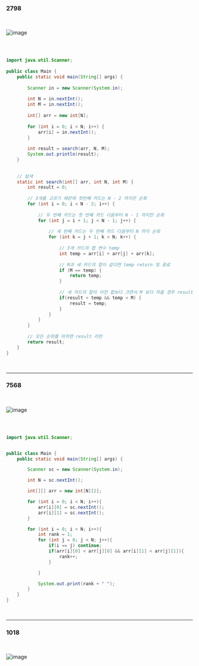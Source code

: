 ### 2798

<br/>

![image](https://user-images.githubusercontent.com/78454649/215730350-79c0c7ac-6937-4a6a-a615-a98895649f10.png)

<br/>

```java

import java.util.Scanner;
 
public class Main {
	public static void main(String[] args) {
 
		Scanner in = new Scanner(System.in);
		
		int N = in.nextInt();
		int M = in.nextInt();
 
		int[] arr = new int[N];
 
		for (int i = 0; i < N; i++) {
			arr[i] = in.nextInt();
		}
		
		int result = search(arr, N, M);
		System.out.println(result);
	}
 
	
	// 탐색
	static int search(int[] arr, int N, int M) {
		int result = 0;
 
		// 3개를 고르기 때문에 첫번째 카드는 N - 2 까지만 순회
		for (int i = 0; i < N - 2; i++) {
 
			// 두 번째 카드는 첫 번째 카드 다음부터 N - 1 까지만 순회
			for (int j = i + 1; j < N - 1; j++) {
 
				// 세 번째 카드는 두 번째 카드 다음부터 N 까지 순회
				for (int k = j + 1; k < N; k++) {
					
					// 3개 카드의 합 변수 temp
					int temp = arr[i] + arr[j] + arr[k];
					
					// M과 세 카드의 합이 같다면 temp return 및 종료 
					if (M == temp) {	
						return temp;
					}
					
					// 세 카드의 합이 이전 합보다 크면서 M 보다 작을 경우 result 갱신 
					if(result < temp && temp < M) {
						result = temp;
					}
				}
			}
		}
		
		// 모든 순회를 마치면 result 리턴 
		return result;
	}
}

```

<br/>

---

### 7568

<br/>

![image](https://user-images.githubusercontent.com/78454649/215750547-f702bc15-99fd-4192-aa69-6eb6bc3d1ca6.png)

<br/>

```java

import java.util.Scanner;


public class Main {
    public static void main(String[] args) {

        Scanner sc = new Scanner(System.in);

        int N = sc.nextInt();

        int[][] arr = new int[N][2];

        for (int i = 0; i < N; i++){
            arr[i][0] = sc.nextInt();
            arr[i][1] = sc.nextInt();
        }

        for (int i = 0; i < N; i++){
            int rank = 1;
            for (int j = 0; j < N; j++){
                if(i == j) continue;
                if(arr[i][0] < arr[j][0] && arr[i][1] < arr[j][1]){
                    rank++;
                }

            }

            System.out.print(rank + " ");
        }
    }
}

```

<br/>

---

### 1018

<br/>

![image](https://user-images.githubusercontent.com/78454649/215750795-66d2e44f-ee84-434e-afac-111607aa54b5.png)

<br/>















